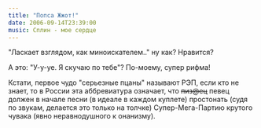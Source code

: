 ```yaml
---
title: "Попса Жжот!"
date: 2006-09-14T23:39:00
music: Сплин - мое сердце
---
```


"Ласкает взглядом, как миноискателем.." ну как? Нравится?

А это: "У-у-уе. Я скучаю по тебе"? По-моему, супер рифма!

Кстати, первое чудо "серьезные пцаны" называют РЭП, если кто не знает, то в России эта аббревиатура означает, что <strike>пиз@ец</strike> певец должен в начале песни (в идеале в каждом куплете) простонать (судя по звукам, делается это только на толчке) Супер-Мега-Партию крутого чувака (явно неравнодушного к онанизму).
